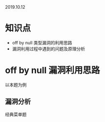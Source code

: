 2019.10.12
# 知识点

- off by null 类型漏洞的利用思路
- 漏洞利用过程中遇到的问题及原理分析

# off by null 漏洞利用思路

以本题为例

## 漏洞分析
经典菜单题
